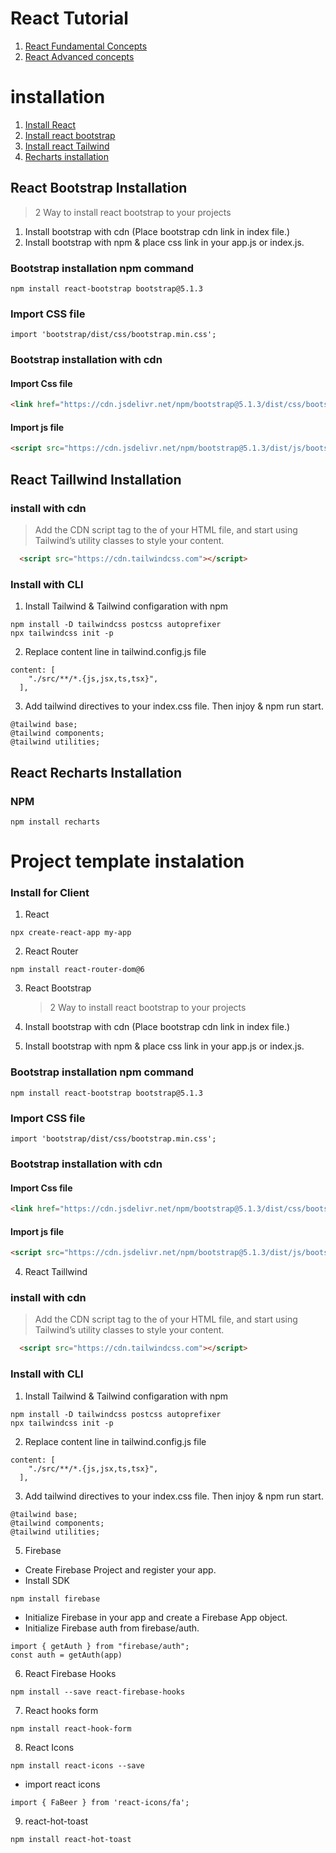 # React Tutorial

1. [React Fundamental Concepts](https://github.com/dev-nazmulislam/react-short-note/tree/react-fundamental)
2. [React Advanced concepts](https://github.com/dev-nazmulislam/react-short-note/tree/advanced)

# installation

1.  [Install React](https://reactjs.org/docs/getting-started.html)
2.  [Install react bootstrap](https://react-bootstrap.github.io/getting-started/introduction)
3.  [Install react Tailwind](https://tailwindcss.com/docs/installation)
4.  [Recharts installation](https://recharts.org/en-US/guide)

## React Bootstrap Installation

> 2 Way to install react bootstrap to your projects

1. Install bootstrap with cdn (Place bootstrap cdn link in index file.)
2. Install bootstrap with npm & place css link in your app.js or index.js.

### Bootstrap installation npm command

```
npm install react-bootstrap bootstrap@5.1.3
```

### Import CSS file

```
import 'bootstrap/dist/css/bootstrap.min.css';
```

### Bootstrap installation with cdn

#### Import Css file

```Html
<link href="https://cdn.jsdelivr.net/npm/bootstrap@5.1.3/dist/css/bootstrap.min.css" rel="stylesheet" integrity="sha384-1BmE4kWBq78iYhFldvKuhfTAU6auU8tT94WrHftjDbrCEXSU1oBoqyl2QvZ6jIW3" crossorigin="anonymous">
```

#### Import js file

```Html
<script src="https://cdn.jsdelivr.net/npm/bootstrap@5.1.3/dist/js/bootstrap.bundle.min.js" integrity="sha384-ka7Sk0Gln4gmtz2MlQnikT1wXgYsOg+OMhuP+IlRH9sENBO0LRn5q+8nbTov4+1p" crossorigin="anonymous"></script>
```

## React Taillwind Installation

### install with cdn

> Add the CDN script tag to the <head> of your HTML file, and start using Tailwind’s utility classes to style your content.

```Html
  <script src="https://cdn.tailwindcss.com"></script>
```

### Install with CLI

1. Install Tailwind & Tailwind configaration with npm

```
npm install -D tailwindcss postcss autoprefixer
npx tailwindcss init -p
```

2. Replace content line in tailwind.config.js file

```
content: [
    "./src/**/*.{js,jsx,ts,tsx}",
  ],
```

3. Add tailwind directives to your index.css file. Then injoy & npm run start.

```
@tailwind base;
@tailwind components;
@tailwind utilities;
```

## React Recharts Installation

### NPM

```
npm install recharts
```

# Project template instalation

### Install for Client

1. React

```Js
npx create-react-app my-app
```

2. React Router

```Js
npm install react-router-dom@6
```

3. React Bootstrap

   > 2 Way to install react bootstrap to your projects

1. Install bootstrap with cdn (Place bootstrap cdn link in index file.)
1. Install bootstrap with npm & place css link in your app.js or index.js.

### Bootstrap installation npm command

```
npm install react-bootstrap bootstrap@5.1.3
```

### Import CSS file

```
import 'bootstrap/dist/css/bootstrap.min.css';
```

### Bootstrap installation with cdn

#### Import Css file

```Html
<link href="https://cdn.jsdelivr.net/npm/bootstrap@5.1.3/dist/css/bootstrap.min.css" rel="stylesheet" integrity="sha384-1BmE4kWBq78iYhFldvKuhfTAU6auU8tT94WrHftjDbrCEXSU1oBoqyl2QvZ6jIW3" crossorigin="anonymous">
```

#### Import js file

```Html
<script src="https://cdn.jsdelivr.net/npm/bootstrap@5.1.3/dist/js/bootstrap.bundle.min.js" integrity="sha384-ka7Sk0Gln4gmtz2MlQnikT1wXgYsOg+OMhuP+IlRH9sENBO0LRn5q+8nbTov4+1p" crossorigin="anonymous"></script>
```

4. React Taillwind

### install with cdn

> Add the CDN script tag to the <head> of your HTML file, and start using Tailwind’s utility classes to style your content.

```Html
  <script src="https://cdn.tailwindcss.com"></script>
```

### Install with CLI

1. Install Tailwind & Tailwind configaration with npm

```
npm install -D tailwindcss postcss autoprefixer
npx tailwindcss init -p
```

2. Replace content line in tailwind.config.js file

```
content: [
    "./src/**/*.{js,jsx,ts,tsx}",
  ],
```

3. Add tailwind directives to your index.css file. Then injoy & npm run start.

```
@tailwind base;
@tailwind components;
@tailwind utilities;
```

5. Firebase

- Create Firebase Project and register your app.
- Install SDK

```Js
npm install firebase
```

- Initialize Firebase in your app and create a Firebase App object.
- Initialize Firebase auth from firebase/auth.

```Js
import { getAuth } from "firebase/auth";
const auth = getAuth(app)
```

6. React Firebase Hooks

```Js
npm install --save react-firebase-hooks
```

7. React hooks form

```Js
npm install react-hook-form
```

8. React Icons

```Js
npm install react-icons --save
```

- import react icons

```Js
import { FaBeer } from 'react-icons/fa';
```

9. react-hot-toast

```Js
npm install react-hot-toast
```

